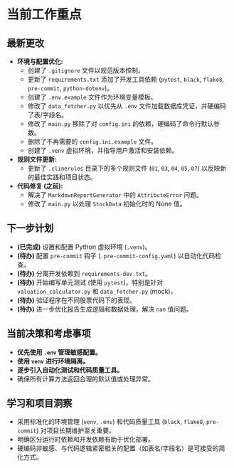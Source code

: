 # 当前工作重点

## 最新更改
- **环境与配置优化:**
    - 创建了 `.gitignore` 文件以规范版本控制。
    - 更新了 `requirements.txt` 添加了开发工具依赖 (`pytest`, `black`, `flake8`, `pre-commit`, `python-dotenv`)。
    - 创建了 `.env.example` 文件作为环境变量模板。
    - 修改了 `data_fetcher.py` 以优先从 `.env` 文件加载数据库凭证，并硬编码了表/字段名。
    - 修改了 `main.py` 移除了对 `config.ini` 的依赖，硬编码了命令行默认参数。
    - 删除了不再需要的 `config.ini.example` 文件。
    - 创建了 `.venv` 虚拟环境，并指导用户激活和安装依赖。
- **规则文件更新:**
    - 更新了 `.clinerules` 目录下的多个规则文件 (`01`, `03`, `04`, `05`, `07`) 以反映新的最佳实践和项目状态。
- **代码修复 (之前):**
    - 解决了 `MarkdownReportGenerator` 中的 `AttributeError` 问题。
    - 修改了 `main.py` 以处理 `StockData` 初始化时的 None 值。

## 下一步计划
- **(已完成)** 设置和配置 Python 虚拟环境 (`.venv`)。
- **(待办)** 配置 `pre-commit` 钩子 (`.pre-commit-config.yaml`) 以自动化代码检查。
- **(待办)** 分离开发依赖到 `requirements-dev.txt`。
- **(待办)** 开始编写单元测试 (使用 `pytest`)，特别是针对 `valuation_calculator.py` 和 `data_fetcher.py` (mock)。
- **(待办)** 验证程序在不同股票代码下的表现。
- **(待办)** 进一步优化报告生成逻辑和数据处理，解决 `nan` 值问题。

## 当前决策和考虑事项
- **优先使用 `.env` 管理敏感配置。**
- **使用 `venv` 进行环境隔离。**
- **逐步引入自动化测试和代码质量工具。**
- 确保所有计算方法返回合理的默认值或处理异常。

## 学习和项目洞察
- 采用标准化的环境管理 (`venv`, `.env`) 和代码质量工具 (`black`, `flake8`, `pre-commit`) 对项目长期维护至关重要。
- 明确区分运行时依赖和开发依赖有助于优化部署。
- 硬编码非敏感、与代码逻辑紧密相关的配置（如表名/字段名）是可接受的简化方式。
